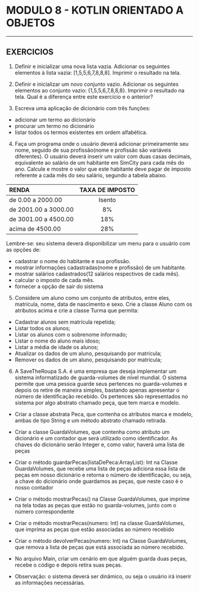 # MODULO 8 - KOTLIN ORIENTADO A OBJETOS 
<hr>

## EXERCICIOS

1. Definir e inicializar uma nova lista vazia. Adicionar os seguintes elementos à lista vazia: [1,5,5,6,7,8,8,8]. Imprimir o resultado na tela.

2. Definir e inicializar um novo conjunto vazio. Adicionar os seguintes elementos ao conjunto vazio: {1,5,5,6,7,8,8,8}. Imprimir o resultado na tela. Qual é a diferença entre este exercício e o anterior?

3. Escreva uma aplicação de dicionário com três funções:
- adicionar um termo ao dicionário
- procurar um termo no dicionário
- listar todos os termos existentes em ordem alfabética.

4. Faça um programa onde o usuário deverá adicionar primeiramente seu nome, seguido de sua profissão(nome e profissão são variáveis diferentes). O usuário deverá inserir um valor com duas casas decimais, equivalente ao salário de um habitante em SimCity para cada mês do ano. Calcule e mostre o valor que este habitante deve pagar de imposto referente a cada mês do seu salário, segundo a tabela abaixo.

| RENDA              | TAXA DE IMPOSTO |
|:------------------|:---------------:|
| de 0.00 a 2000.00    |     Isento     |
| de 2001.00 a 3000.00 |    8%     |
| de 3001.00 a 4500.00 |    18%    |
| acima de 4500.00 |    28%   |

Lembre-se: seu sistema deverá disponibilizar um menu para o usuário com as opções de:
- cadastrar o nome do habitante e sua profissão.
- mostrar informações cadastradas(nome e profissão) de um habitante.
- mostrar salários cadastrados(12 salários respectivos de cada mês).
- calcular o imposto de cada mês.
- fornecer a opção de sair do sistema

5. Considere um aluno como um conjunto de atributos, entre eles, matrícula, nome, data de nascimento e sexo. Crie a classe Aluno com os atributos acima e crie a classe Turma que permita:
- Cadastrar alunos sem matrícula repetida;
- Listar todos os alunos;
- Listar os alunos com o sobrenome informado;
- Listar o nome do aluno mais idoso;
- Listar a média de idade os alunos;
- Atualizar os dados de um aluno, pesquisando por matrícula;
- Remover os dados de um aluno, pesquisando por matrícula;

6. A SaveTheRoupa S.A. é uma empresa que deseja implementar um sistema informatizado de guarda-volumes de nível mundial. O sistema permite que uma pessoa guarde seus pertences no guarda-volumes e depois os retire de maneira simples, bastando apenas apresentar o número de identificação recebido. Os pertences são representados no sistema por algo abstrato chamado peça, que tem marca e modelo.

- Criar a classe abstrata Peca, que contenha os atributos marca e modelo, ambas de tipo String e um método abstrato chamado retirada.

- Criar a classe GuardaVolumes, que contenha como atributo um dicionário e um contador que será utilizado como identificador. As chaves do dicionário serão Integer e, como valor, haverá uma lista de peças

- Criar o método guardarPecas(listaDePeca:ArrayList<Peca>): Int na Classe GuardaVolumes, que recebe uma lista de peças adiciona essa lista de peças em nosso dicionário e retorna o número de identificação, ou seja, a chave do dicionário onde guardamos as peças, que neste caso é o nosso contador

- Criar o método mostrarPecas() na Classe GuardaVolumes, que imprime na tela todas as peças que estão no guarda-volumes, junto com o número correspondente

- Criar o método mostrarPecas(numero: Int) na classe GuardaVolumes, que imprima as peças que estão associadas ao número recebido

- Criar o método devolverPecas(numero: Int) na Classe GuardaVolumes, que remova a lista de peças que está associada ao número recebido.

- No arquivo Main, criar um cenário em que alguém guarda duas peças, recebe o código e depois retira suas peças.

- Observação: o sistema deverá ser dinâmico, ou seja o usuário irá inserir as informações necessárias.